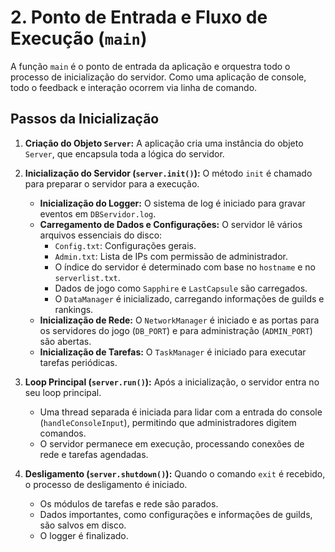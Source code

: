 # 2. Ponto de Entrada e Fluxo de Execução (`main`)

A função `main` é o ponto de entrada da aplicação e orquestra todo o processo de inicialização do servidor. Como uma aplicação de console, todo o feedback e interação ocorrem via linha de comando.

## Passos da Inicialização

1.  **Criação do Objeto `Server`:** A aplicação cria uma instância do objeto `Server`, que encapsula toda a lógica do servidor.

2.  **Inicialização do Servidor (`server.init()`):** O método `init` é chamado para preparar o servidor para a execução.
    -   **Inicialização do Logger:** O sistema de log é iniciado para gravar eventos em `DBServidor.log`.
    -   **Carregamento de Dados e Configurações:** O servidor lê vários arquivos essenciais do disco:
        -   `Config.txt`: Configurações gerais.
        -   `Admin.txt`: Lista de IPs com permissão de administrador.
        -   O índice do servidor é determinado com base no `hostname` e no `serverlist.txt`.
        -   Dados de jogo como `Sapphire` e `LastCapsule` são carregados.
        -   O `DataManager` é inicializado, carregando informações de guilds e rankings.
    -   **Inicialização de Rede:** O `NetworkManager` é iniciado e as portas para os servidores do jogo (`DB_PORT`) e para administração (`ADMIN_PORT`) são abertas.
    -   **Inicialização de Tarefas:** O `TaskManager` é iniciado para executar tarefas periódicas.

3.  **Loop Principal (`server.run()`):** Após a inicialização, o servidor entra no seu loop principal.
    -   Uma thread separada é iniciada para lidar com a entrada do console (`handleConsoleInput`), permitindo que administradores digitem comandos.
    -   O servidor permanece em execução, processando conexões de rede e tarefas agendadas.

4.  **Desligamento (`server.shutdown()`):** Quando o comando `exit` é recebido, o processo de desligamento é iniciado.
    -   Os módulos de tarefas e rede são parados.
    -   Dados importantes, como configurações e informações de guilds, são salvos em disco.
    -   O logger é finalizado.